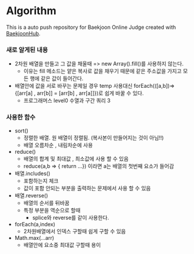 # Algorithm
This is a auto push repository for Baekjoon Online Judge created with [BaekjoonHub](https://github.com/BaekjoonHub/BaekjoonHub).

### 새로 알게된 내용
* 2차원 배열을 만들고 그 값을 채울때 => new Array().fill()를 사용하지 않는다.
  * 이유는 fill 메소드는 얕은 복사로 값을 채우기 때문에 같은 주소값을 가지고 모든 행에 같은 값이 들어간다.
* 배열안에 값을 서로 바꾸는 문제일 경우 temp 사용대신 forEach(([a,b])=>{[arr[a] , arr[b]] = [arr[b] , arr[a]]})로 쉽게 바꿀 수 있다.
  * 프로그래머스 level0 수열과 구간 쿼리 3

### 사용한 함수
* sort()
  * 정렬한 배열. 원 배열이 정렬됨. (복사본이 만들어지는 것이 아님!!)
  * 배열 오름차순 , 내림차순에 사용
* reduce()
  * 배열의 합계 및 최대값 , 최소값에 사용 할 수 있음
  * reduce(a,b => { return ...}) 이라면 a는 배열의 첫번째 요소가 들어감
* 배열.includes()
  * 포함하는지 체크
  * 값이 포함 안되는 부분을 출력하는 문제에서 사용 할 수 있음
 * 배열.reverse()
   * 배열의 순서를 뒤바꿈
   * 특정 부분을 역순으로 할때
     * splice와 reverse를 같이 사용한다.
* forEach(a,index)
  * 2차원배열에서 인덱스 구할때 쉽게 구할 수 있음
* Math.max(...arr)
  * 배열안에 요소중 최대값 구할때 용이

